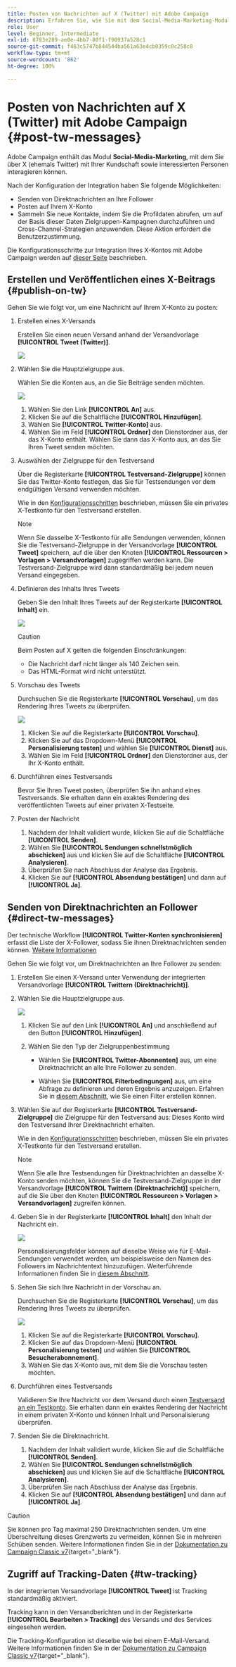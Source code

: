 ```yaml
---
title: Posten von Nachrichten auf X (Twitter) mit Adobe Campaign
description: Erfahren Sie, wie Sie mit dem Social-Media-Marketing-Modul von Adobe Campaign Nachrichten auf X (ehemals Twitter) posten und Direktnachrichten an Ihre Follower senden können.
role: User
level: Beginner, Intermediate
exl-id: 0783e289-ae8e-4bb7-80f1-f90937a528c1
source-git-commit: f463c5747b844544ba561a63e4cb0359c0c258c8
workflow-type: tm+mt
source-wordcount: '862'
ht-degree: 100%

---
```



# Posten von Nachrichten auf X (Twitter) mit Adobe Campaign {#post-tw-messages}

Adobe Campaign enthält das Modul **Social-Media-Marketing**, mit dem Sie über X (ehemals Twitter) mit Ihrer Kundschaft sowie interessierten Personen interagieren können.

Nach der Konfiguration der Integration haben Sie folgende Möglichkeiten:

* Senden von Direktnachrichten an Ihre Follower
* Posten auf Ihrem X-Konto
* Sammeln Sie neue Kontakte, indem Sie die Profildaten abrufen, um auf der Basis dieser Daten Zielgruppen-Kampagnen durchzuführen und Cross-Channel-Strategien anzuwenden. Diese Aktion erfordert die Benutzerzustimmung.


Die Konfigurationsschritte zur Integration Ihres X-Kontos mit Adobe Campaign werden auf [dieser Seite](../connect/ac-tw.md) beschrieben.

## Erstellen und Veröffentlichen eines X-Beitrags {#publish-on-tw}

Gehen Sie wie folgt vor, um eine Nachricht auf Ihrem X-Konto zu posten:

1. Erstellen eines X-Versands

   Erstellen Sie einen neuen Versand anhand der Versandvorlage **[!UICONTROL Tweet (Twitter)]**.

   ![](assets/tw-new-delivery.png)

1. Wählen Sie die Hauptzielgruppe aus.      

   Wählen Sie die Konten aus, an die Sie Beiträge senden möchten.

   ![](assets/tw-define-target.png)

   1. Wählen Sie den Link **[!UICONTROL An]** aus.
   1. Klicken Sie auf die Schaltfläche **[!UICONTROL Hinzufügen]**.
   1. Wählen Sie **[!UICONTROL Twitter-Konto]** aus.
   1. Wählen Sie im Feld **[!UICONTROL Ordner]** den Dienstordner aus, der das X-Konto enthält. Wählen Sie dann das X-Konto aus, an das Sie Ihren Tweet senden möchten.

1. Auswählen der Zielgruppe für den Testversand

   Über die Registerkarte **[!UICONTROL Testversand-Zielgruppe]** können Sie das Twitter-Konto festlegen, das Sie für Testsendungen vor dem endgültigen Versand verwenden möchten.

   Wie in den [Konfigurationsschritten](../connect/ac-tw.md#tw-test-account) beschrieben, müssen Sie ein privates X-Testkonto für den Testversand erstellen.

   >[!NOTE]
   >
   >Wenn Sie dasselbe X-Testkonto für alle Sendungen verwenden, können Sie die Testversand-Zielgruppe in der Versandvorlage **[!UICONTROL Tweet]** speichern, auf die über den Knoten **[!UICONTROL Ressourcen > Vorlagen > Versandvorlagen]** zugegriffen werden kann. Die Testversand-Zielgruppe wird dann standardmäßig bei jedem neuen Versand eingegeben.

1. Definieren des Inhalts Ihres Tweets

   Geben Sie den Inhalt Ihres Tweets auf der Registerkarte **[!UICONTROL Inhalt]** ein.

   ![](assets/tw-delivery-content.png)

   >[!CAUTION]
   >
   >Beim Posten auf X gelten die folgenden Einschränkungen:
   >
   >* Die Nachricht darf nicht länger als 140 Zeichen sein.
   >* Das HTML-Format wird nicht unterstützt.
   >

1. Vorschau des Tweets

   Durchsuchen Sie die Registerkarte **[!UICONTROL Vorschau]**, um das Rendering Ihres Tweets zu überprüfen.

   ![](assets/tw-delivery-preview.png)

   1. Klicken Sie auf die Registerkarte **[!UICONTROL Vorschau]**.
   1. Klicken Sie auf das Dropdown-Menü **[!UICONTROL Personalisierung testen]** und wählen Sie **[!UICONTROL Dienst]** aus.
   1. Wählen Sie im Feld **[!UICONTROL Ordner]** den Dienstordner aus, der Ihr X-Konto enthält.

1. Durchführen eines Testversands

   Bevor Sie Ihren Tweet posten, überprüfen Sie ihn anhand eines Testversands. Sie erhalten dann ein exaktes Rendering des veröffentlichten Tweets auf einer privaten X-Testseite.

1. Posten der Nachricht

   1. Nachdem der Inhalt validiert wurde, klicken Sie auf die Schaltfläche **[!UICONTROL Senden]**.
   1. Wählen Sie **[!UICONTROL Sendungen schnellstmöglich abschicken]** aus und klicken Sie auf die Schaltfläche **[!UICONTROL Analysieren]**.
   1. Überprüfen Sie nach Abschluss der Analyse das Ergebnis.
   1. Klicken Sie auf **[!UICONTROL Absendung bestätigen]** und dann auf **[!UICONTROL Ja]**.

## Senden von Direktnachrichten an Follower {#direct-tw-messages}

Der technische Workflow **[!UICONTROL Twitter-Konten synchronisieren]** erfasst die Liste der X-Follower, sodass Sie ihnen Direktnachrichten senden können. [Weitere Informationen](../connect/ac-tw.md#synchro-tw-accounts)

Gehen Sie wie folgt vor, um Direktnachrichten an Ihre Follower zu senden:

1. Erstellen Sie einen X-Versand unter Verwendung der integrierten Versandvorlage **[!UICONTROL Twittern (Direktnachricht)]**.

1. Wählen Sie die Hauptzielgruppe aus.

   ![](assets/tw-dm-define-target.png)

   1. Klicken Sie auf den Link **[!UICONTROL An]** und anschließend auf den Button **[!UICONTROL Hinzufügen]**.

   1. Wählen Sie den Typ der Zielgruppenbestimmung

      * Wählen Sie **[!UICONTROL Twitter-Abonnenten]** aus, um eine Direktnachricht an alle Ihre Follower zu senden.

      * Wählen Sie **[!UICONTROL Filterbedingungen]** aus, um eine Abfrage zu definieren und deren Ergebnis anzuzeigen. Erfahren Sie in [diesem Abschnitt](../audiences/create-filters.md#advanced-filters), wie Sie einen Filter erstellen können.

1. Wählen Sie auf der Registerkarte **[!UICONTROL Testversand-Zielgruppe]** die Zielgruppe für den Testversand aus: Dieses Konto wird den Testversand Ihrer Direktnachricht erhalten.

   Wie in den [Konfigurationsschritten](../connect/ac-tw.md#tw-test-account) beschrieben, müssen Sie ein privates X-Testkonto für den Testversand erstellen.


   >[!NOTE]
   >
   >Wenn Sie alle Ihre Testsendungen für Direktnachrichten an dasselbe X-Konto senden möchten, können Sie die Testversand-Zielgruppe in der Versandvorlage **[!UICONTROL Twittern (Direktnachricht)]** speichern, auf die Sie über den Knoten **[!UICONTROL Ressourcen > Vorlagen > Versandvorlagen]** zugreifen können.

1. Geben Sie in der Registerkarte **[!UICONTROL Inhalt]** den Inhalt der Nachricht ein.

   ![](assets/tw-dm-content.png)

   Personalisierungsfelder können auf dieselbe Weise wie für E-Mail-Sendungen verwendet werden, um beispielsweise den Namen des Followers im Nachrichtentext hinzuzufügen. Weiterführende Informationen finden Sie in [diesem Abschnitt](../send/personalize.md).

1. Sehen Sie sich Ihre Nachricht in der Vorschau an.

   Durchsuchen Sie die Registerkarte **[!UICONTROL Vorschau]**, um das Rendering Ihres Tweets zu überprüfen.

   ![](assets/tw-dm-preview.png)

   1. Klicken Sie auf die Registerkarte **[!UICONTROL Vorschau]**.
   1. Klicken Sie auf das Dropdown-Menü **[!UICONTROL Personalisierung testen]** und wählen Sie **[!UICONTROL Besucherabonnement]**.
   1. Wählen Sie das X-Konto aus, mit dem Sie die Vorschau testen möchten.

1. Durchführen eines Testversands

   Validieren Sie Ihre Nachricht vor dem Versand durch einen [Testversand an ein Testkonto](../send/preview-and-proof.md). Sie erhalten dann ein exaktes Rendering der Nachricht in einem privaten X-Konto und können Inhalt und Personalisierung überprüfen.

1. Senden Sie die Direktnachricht.

   1. Nachdem der Inhalt validiert wurde, klicken Sie auf die Schaltfläche **[!UICONTROL Senden]**.
   1. Wählen Sie **[!UICONTROL Sendungen schnellstmöglich abschicken]** aus und klicken Sie auf die Schaltfläche **[!UICONTROL Analysieren]**.
   1. Überprüfen Sie nach Abschluss der Analyse das Ergebnis.
   1. Klicken Sie auf **[!UICONTROL Absendung bestätigen]** und dann auf **[!UICONTROL Ja]**.

>[!CAUTION]
>
>Sie können pro Tag maximal 250 Direktnachrichten senden. Um eine Überschreitung dieses Grenzwerts zu vermeiden, können Sie in mehreren Schüben senden. Weitere Informationen finden Sie in der [Dokumentation zu Campaign Classic v7](https://experienceleague.adobe.com/docs/campaign-classic/using/sending-messages/key-steps-when-creating-a-delivery/steps-sending-the-delivery.html?lang=de#sending-using-multiple-waves){target="_blank"}.


## Zugriff auf Tracking-Daten {#tw-tracking}

In der integrierten Versandvorlage **[!UICONTROL Tweet]** ist Tracking standardmäßig aktiviert.

Tracking kann in den Versandberichten und in der Registerkarte **[!UICONTROL Bearbeiten > Tracking]** des Versands und des Services eingesehen werden.

Die Tracking-Konfiguration ist dieselbe wie bei einem E-Mail-Versand. Weitere Informationen finden Sie in der [Dokumentation zu Campaign Classic v7](https://experienceleague.adobe.com/docs/campaign-classic/using/sending-messages/monitoring-deliveries/about-delivery-monitoring.html?lang=de){target="_blank"}.

